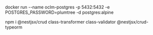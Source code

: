 docker run --name oclm-postgres -p 5432:5432 -e POSTGRES_PASSWORD=plumtree -d postgres:alpine

npm i @nestjsx/crud class-transformer class-validator @nestjsx/crud-typeorm
